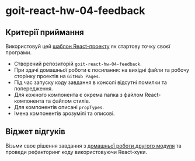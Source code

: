 # goit-react-hw-04-feedback

## Критерії приймання

Використовуй цей
[шаблон React-проекту](https://github.com/goitacademy/react-homework-template#readme)
як стартову точку своєї програми.

- Створений репозиторій `goit-react-hw-04-feedback`.
- При здачі домашньої роботи є посилання: на вихідні файли та робочу сторінку
  проектів на `GitHub Pages`.
- Під час запуску коду завдання в консолі відсутні помилки та попередження.
- Для кожного компонента є окрема папка з файлом React-компонента та файлом
  стилів.
- Для компонентів описані `propTypes`.
- Імена компонентів зрозумілі та описові.

## Віджет відгуків

Візьми своє рішення завдання з
[домашньої роботи другого модуля](https://github.com/savchyndd/goit-react-hw-02-feedback.git)
та проведи рефакторинг коду використовуючи React-хуки.
